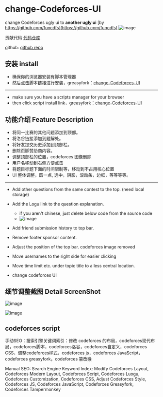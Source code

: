 # change-Codeforces-UI

change Codeforces ugly ui to **another ugly ui** [by https://github.com/funcdfs](https://github.com/funcdfs)
![image](https://github.com/funcdfs/change-Codeforces-UI/assets/56250171/2ac119a3-668e-4aed-aba7-6d537a297fce)

贡献代码 [代码仓库](https://github.com/funcdfs/change-Codeforces-UI)

github: [github repo](https://github.com/funcdfs/change-Codeforces-UI)

## 安装 install 

- 确保你的浏览器安装有脚本管理器
- 然后点击脚本链接进行安装，greasyfork：[change-Codeforces-UI](https://greasyfork.org/zh-CN/scripts/470204-change-codeforces-ui)

---

- make sure you have a scripts manager for your browser
- then click script install link，greasyfork：[change-Codeforces-UI](https://greasyfork.org/zh-CN/scripts/470204-change-codeforces-ui)

## 功能介绍 Feature Description

- 将同一比赛的其他问题添加到顶部。
- 将洛谷链接添加到题解处。
- 将好友提交历史添加到顶部栏。
- 删除页脚赞助商内容。
- 调整顶部栏的位置，codeforces 图像删除
- 用户名移动到右侧方便点击
- 将题目标题下面的时间限制等，移动到不占用核心位置
- UI 整体调整，圆一点, 选中，阴影，滚动条，边框，等等等等。

---

- Add other questions from the same contest to the top. (need local storage)
- Add the Logu link to the question explanation.
  - if you aren't chinese, just delete below code from the source code
  - ![image](https://github.com/funcdfs/change-Codeforces-UI/assets/56250171/c19fb02a-0f31-408f-ad45-e8ff8faceb33)

- Add friend submission history to top bar.
- Remove footer sponsor content.
- Adjust the position of the top bar. codeforces image removed
- Move usernames to the right side for easier clicking
- Move time limit etc. under topic title to a less central location.
- change codeforces UI 

## 细节调整截图 Detail ScreenShot

![image](https://github.com/funcdfs/change-Codeforces-UI/assets/56250171/817fbc7d-8a4f-4227-afee-5157cac0d50f)

![image](https://github.com/funcdfs/change-Codeforces-UI/assets/56250171/c797b4da-d1fb-4eae-a519-7cb111eb1fe0)


## codeforces script

手动SEO：搜索引擎关键词索引：修改 codeforces 的布局，codeforces现代布局，codeforces脚本，codeforces洛谷，codeforces自定义，codeforces CSS，调整codeforces样式，codeforces js，codeforces JavaScript，codeforces greasyfork，codeforces 篡改猴

Manual SEO: Search Engine Keyword Index: Modify Codeforces Layout, Codeforces Modern Layout, Codeforces Script, Codeforces Luogu, Codeforces Customization, Codeforces CSS, Adjust Codeforces Style, Codeforces JS, Codeforces JavaScript, Codeforces Greasyfork, Codeforces Tampermonkey
